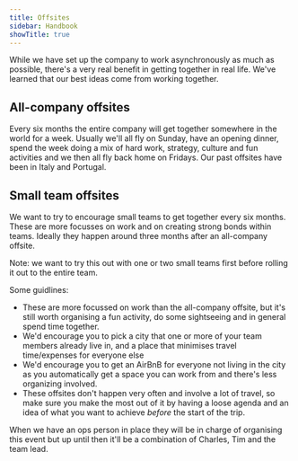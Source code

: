 ```yaml
---
title: Offsites
sidebar: Handbook
showTitle: true
---
```


While we have set up the company to work asynchronously as much as possible, there's a very real benefit in getting together in real life. We've learned that our best ideas come from working together.

## All-company offsites

Every six months the entire company will get together somewhere in the world for a week. Usually we'll all fly on Sunday, have an opening dinner, spend the week doing a mix of hard work, strategy, culture and fun activities and we then all fly back home on Fridays. Our past offsites have been in Italy and Portugal.

## Small team offsites

We want to try to encourage small teams to get together every six months. These are more focusses on work and on creating strong bonds within teams. Ideally they happen around three months after an all-company offsite.

Note: we want to try this out with one or two small teams first before rolling it out to the entire team.

Some guidlines:

- These are more focussed on work than the all-company offsite, but it's still worth organising a fun activity, do some sightseeing and in general spend time together.
- We'd encourage you to pick a city that one or more of your team members already live in, and a place that minimises travel time/expenses for everyone else
- We'd encourage you to get an AirBnB for everyone not living in the city as you automatically get a space you can work from and there's less organizing involved.
- These offsites don't happen very often and involve a lot of travel, so make sure you make the most out of it by having a loose agenda and an idea of what you want to achieve _before_ the start of the trip.

When we have an ops person in place they will be in charge of organising this event but up until then it'll be a combination of Charles, Tim and the team lead.
